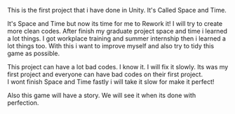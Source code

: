 This is the first project that i have done in Unity. It's Called Space and Time.

It's Space and Time but now its time for me to Rework it! I will try to create more clean codes. 
After finish my graduate project space and time i learned a lot things. 
I got workplace training and summer internship then i learned a lot things too.
With this i want to improve myself and also try to tidy this game as possible.

This project can have a lot bad codes. I know it. I will fix it slowly.
Its was my first project and everyone can have bad codes on their first project.  
I wont finish Space and Time fastly i will take it slow for make it perfect!

Also this game will have a story. We will see it when its done with perfection.
